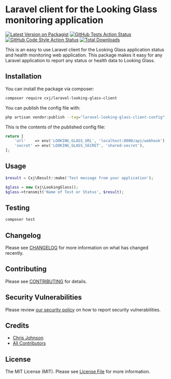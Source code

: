 # Laravel client for the Looking Glass monitoring application 

[![Latest Version on Packagist](https://img.shields.io/packagist/v/cxj/laravel-looking-glass-client.svg?style=flat-square)](https://packagist.org/packages/cxj/laravel-looking-glass-client)
[![GitHub Tests Action Status](https://img.shields.io/github/actions/workflow/status/cxj/laravel-looking-glass-client/run-tests.yml?branch=main&label=tests&style=flat-square)](https://github.com/cxj/laravel-looking-glass-client/actions?query=workflow%3Arun-tests+branch%3Amain)
[![GitHub Code Style Action Status](https://img.shields.io/github/actions/workflow/status/cxj/laravel-looking-glass-client/fix-php-code-style-issues.yml?branch=main&label=code%20style&style=flat-square)](https://github.com/cxj/laravel-looking-glass-client/actions?query=workflow%3A"Fix+PHP+code+style+issues"+branch%3Amain)
[![Total Downloads](https://img.shields.io/packagist/dt/cxj/laravel-looking-glass-client.svg?style=flat-square)](https://packagist.org/packages/cxj/laravel-looking-glass-client)

This is an easy to use Laravel client for the Looking Glass application 
status and health monitoring web application.  This package makes it easy 
for any Laravel application to report any status or health data to Looking 
Glass.

## Installation

You can install the package via composer:

```bash
composer require cxj/laravel-looking-glass-client
```

You can publish the config file with:

```bash
php artisan vendor:publish --tag="laravel-looking-glass-client-config"
```

This is the contents of the published config file:

```php
return [
    'url'    => env('LOOKING_GLASS_URL', 'localhost:8000/api/webhook'),
    'secret' => env('LOOKING_GLASS_SECRET', 'shared-secret'),
];
```

## Usage

```php
$result = Cxj\Result::make('Test message from your application');

$glass = new Cxj\LookingGlass();
$glass->transmit('Name of Test or Status', $result);
```

## Testing

```bash
composer test
```

## Changelog

Please see [CHANGELOG](CHANGELOG.md) for more information on what has changed recently.

## Contributing

Please see [CONTRIBUTING](CONTRIBUTING.md) for details.

## Security Vulnerabilities

Please review [our security policy](../../security/policy) on how to report security vulnerabilities.

## Credits

- [Chris Johnson](https://github.com/cxj)
- [All Contributors](../../contributors)

## License

The MIT License (MIT). Please see [License File](LICENSE.md) for more information.
